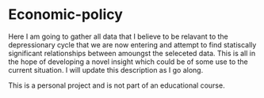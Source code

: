 # Economic-policy
Here I am going to gather all data that I believe to be relavant to the depressionary cycle that we are now entering and attempt to find statiscally significant relationships
between amoungst the seleceted data. This is all in the hope of developing a novel insight which could be of some use to the current situation. I will update this description as I go along. 

This is a personal project and is not part of an educational course. 

